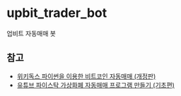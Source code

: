 # upbit_trader_bot
업비트 자동매매 봇
## 참고
* [위키독스 파이썬을 이용한 비트코인 자동매매 (개정판)](https://wikidocs.net/book/1665)
* [유튜브 파이스탁 가상화폐 자동매매 프로그램 만들기 (기초편)](https://www.youtube.com/watch?v=m22aCqGIzek&list=PLNPt2ycoheHrJBpCkpE2h4OBR8oxYyU3p)
